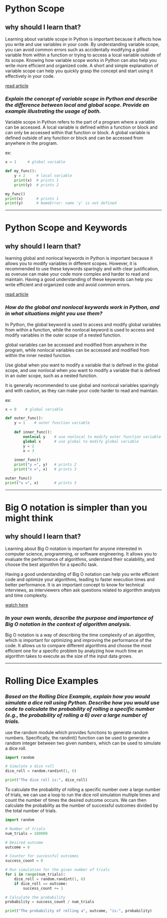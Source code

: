 # Python Scope

## why should I learn that?

Learning about variable scope in Python is important because it affects how you write and use variables in your code. By understanding variable scope, you can avoid common errors such as accidentally modifying a global variable from within a function or trying to access a local variable outside of its scope. Knowing how variable scope works in Python can also help you write more efficient and organized code. A short and simple explanation of variable scope can help you quickly grasp the concept and start using it effectively in your code.

[read article](https://realpython.com/python-scope-legb-rule/)

### ***Explain the concept of variable scope in Python and describe the difference between local and global scope. Provide an example illustrating the usage of both.***

Variable scope in Python refers to the part of a program where a variable can be accessed. A local variable is defined within a function or block and can only be accessed within that function or block. A global variable is defined outside of any function or block and can be accessed from anywhere in the program.

ex:

```python
x = 1     # global variable

def my_func():
    y = 2     # local variable
    print(x)  # prints 1
    print(y)  # prints 2

my_func()
print(x)      # prints 1
print(y)      # NameError: name 'y' is not defined
```

---
# Python Scope and Keywords

## why should I learn that?

learning global and nonlocal keywords in Python is important because it allows you to modify variables in different scopes. However, it is recommended to use these keywords sparingly and with clear justification, as overuse can make your code more complex and harder to read and maintain. Having a good understanding of these keywords can help you write efficient and organized code and avoid common errors.

[read article](https://realpython.com/python-scope-legb-rule/)


### ***How do the global and nonlocal keywords work in Python, and in what situations might you use them?***
In Python, the global keyword is used to access and modify global variables from within a function, while the nonlocal keyword is used to access and modify variables in the outer scope of a nested function.

global variables can be accessed and modified from anywhere in the program, while nonlocal variables can be accessed and modified from within the inner nested function.

Use global when you want to modify a variable that is defined in the global scope, and use nonlocal when you want to modify a variable that is defined in an outer scope, such as a nested function.

It is generally recommended to use global and nonlocal variables sparingly and with caution, as they can make your code harder to read and maintain.

ex:

```python
x = 0    # global variable

def outer_func():
    y = 1    # outer function variable
    
    def inner_func():
        nonlocal y    # use nonlocal to modify outer function variable
        global x      # use global to modify global variable
        y = 2
        x = 3
    
    inner_func()
    print("y =", y)   # prints 2
    print("x =", x)   # prints 3

outer_func()
print("x =", x)       # prints 3

```

---

# Big O notation is simpler than you might think

## why should I learn that?

Learning about Big O notation is important for anyone interested in computer science, programming, or software engineering. It allows you to evaluate the performance of algorithms, understand their scalability, and choose the best algorithm for a specific task.

Having a good understanding of Big O notation can help you write efficient code and optimize your algorithms, leading to faster execution times and better performance. It is an important concept to know for technical interviews, as interviewers often ask questions related to algorithm analysis and time complexity.

[watch here](https://www.youtube.com/watch?v=dNorFNlDbX0)

### ***In your own words, describe the purpose and importance of Big O notation in the context of algorithm analysis.***

Big O notation is a way of describing the time complexity of an algorithm, which is important for optimizing and improving the performance of the code. It allows us to compare different algorithms and choose the most efficient one for a specific problem by analyzing how much time an algorithm takes to execute as the size of the input data grows.

---
# Rolling Dice Examples

### ***Based on the Rolling Dice Example, explain how you would simulate a dice roll using Python. Describe how you would use code to calculate the probability of rolling a specific number (e.g., the probability of rolling a 6) over a large number of trials.***


use the random module which provides functions to generate random numbers. Specifically, the randint() function can be used to generate a random integer between two given numbers, which can be used to simulate a dice roll. 
```python
import random

# Simulate a dice roll
dice_roll = random.randint(1, 6)

print("The dice roll is:", dice_roll)

```

To calculate the probability of rolling a specific number over a large number of trials, we can use a loop to run the dice roll simulation multiple times and count the number of times the desired outcome occurs. We can then calculate the probability as the number of successful outcomes divided by the total number of trials.

```python
import random

# Number of trials
num_trials = 100000

# Desired outcome
outcome = 6

# Counter for successful outcomes
success_count = 0

# Run simulation for the given number of trials
for i in range(num_trials):
    dice_roll = random.randint(1, 6)
    if dice_roll == outcome:
        success_count += 1

# Calculate the probability
probability = success_count / num_trials

print("The probability of rolling a", outcome, "is:", probability)

```
